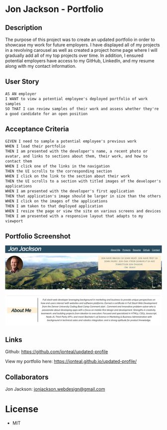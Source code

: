 # Jon Jackson - Portfolio

## Description
The purpose of this project was to create an updated portfolio in order to showcase my work for future employers. I have displayed all of my projects in a revolving carousel as well as created a project home page where I will gradually add all of my top projects over time. In addition, I ensured potential employers have access to my GitHub, LinkedIn, and my resume along with my contact information.

## User Story

```
AS AN employer
I WANT to view a potential employee's deployed portfolio of work samples
SO THAT I can review samples of their work and assess whether they're a good candidate for an open position
```


## Acceptance Criteria

```
GIVEN I need to sample a potential employee's previous work
WHEN I load their portfolio
THEN I am presented with the developer's name, a recent photo or avatar, and links to sections about them, their work, and how to contact them
WHEN I click one of the links in the navigation
THEN the UI scrolls to the corresponding section
WHEN I click on the link to the section about their work
THEN the UI scrolls to a section with titled images of the developer's applications
WHEN I am presented with the developer's first application
THEN that application's image should be larger in size than the others
WHEN I click on the images of the applications
THEN I am taken to that deployed application
WHEN I resize the page or view the site on various screens and devices
THEN I am presented with a responsive layout that adapts to my viewport
```

## Portfolio Screenshot

![Screenshot of Jon Jackson's Portfolio](assets/screenshots/about-me.png)

## Links

Github: https://github.com/jonteal/updated-profile

View my portfolio here: https://jonteal.github.io/updated-profile/


## Collaborators

Jon Jackson: jonjackson.webdesign@gmail.com

# License
* MIT